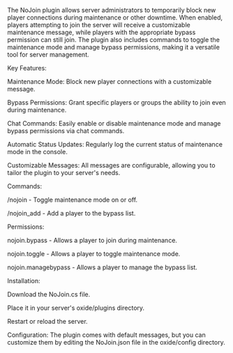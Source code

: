 The NoJoin plugin allows server administrators to temporarily block new player connections during maintenance or other downtime. When enabled, players attempting to join the server will receive a customizable maintenance message, while players with the appropriate bypass permission can still join. The plugin also includes commands to toggle the maintenance mode and manage bypass permissions, making it a versatile tool for server management.

Key Features:

Maintenance Mode: Block new player connections with a customizable message.

Bypass Permissions: Grant specific players or groups the ability to join even during maintenance.

Chat Commands: Easily enable or disable maintenance mode and manage bypass permissions via chat commands.

Automatic Status Updates: Regularly log the current status of maintenance mode in the console.

Customizable Messages: All messages are configurable, allowing you to tailor the plugin to your server's needs.

Commands:

/nojoin - Toggle maintenance mode on or off.

/nojoin_add <SteamID> - Add a player to the bypass list.

Permissions:

nojoin.bypass - Allows a player to join during maintenance.

nojoin.toggle - Allows a player to toggle maintenance mode.

nojoin.managebypass - Allows a player to manage the bypass list.

Installation:

Download the NoJoin.cs file.

Place it in your server's oxide/plugins directory.

Restart or reload the server.

Configuration:
The plugin comes with default messages, but you can customize them by editing the NoJoin.json file in the oxide/config directory.
